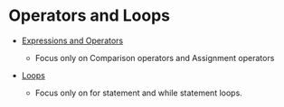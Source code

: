 # Operators and Loops

* [Expressions and Operators](https://developer.mozilla.org/en-US/docs/Web/JavaScript/Guide/Expressions_and_Operators)

    * Focus only on Comparison operators and Assignment operators

* [Loops](https://developer.mozilla.org/en-US/docs/Web/JavaScript/Guide/Loops_and_iteration)
    * Focus only on for statement and while statement loops.